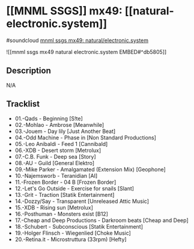 # [[MNML SSGS]] mx49: [[natural-electronic.system]]

#soundcloud [mnml ssgs mx49: natural/electronic.system](https://soundcloud.com/p-mint-p-ter-1/mnml-ssgs-mx49-naturalelectr)

![[mnml ssgs mx49 natural electronic.system EMBED#^db5805]]

## Description
N/A

## Tracklist

- 01.-Qads - Beginning [S!te]
- 02.-Mohlao - Ambrose [Meanwhile]
- 03.-Jouem - Day lily [Just Another Beat]
- 04.-Odd Machine - Phase in [Non Standard Productions]
- 05.-Leo Anibaldi - Feed 1 [Cannibald]
- 06.-XDB - Desert storm [Metrolux]
- 07.-C.B. Funk - Deep sea [Story]
- 08.-AU - Guild [General Elektro]
- 09.-Mike Parker - Amalgamated (Extension Mix) [Geophone]
- 10.-Najemsworb - Teranidian [AI]
- 11.-Frozen Border - 04 B [Frozen Border]
- 12.-Let's Go Outside - Exercise for snails [Slant]
- 13.-Grit - Traction [Statik Entertainment]
- 14.-Dozzy/Say - Transparent [Unreleased Attic Music]
- 15.-XDB - Rising sun [Metrolux]
- 16.-Posthuman - Monsters exist [B12]
- 17.-Cheap and Deep Productions - Darkroom beats [Cheap and Deep]
- 18.-Schubert - Subconscious [Statik Entertainment]
- 19.-Holger Flinsch - Wiegenlied [Choke Music]
- 20.-Retina.it - Microstruttura (33rpm) [Hefty]